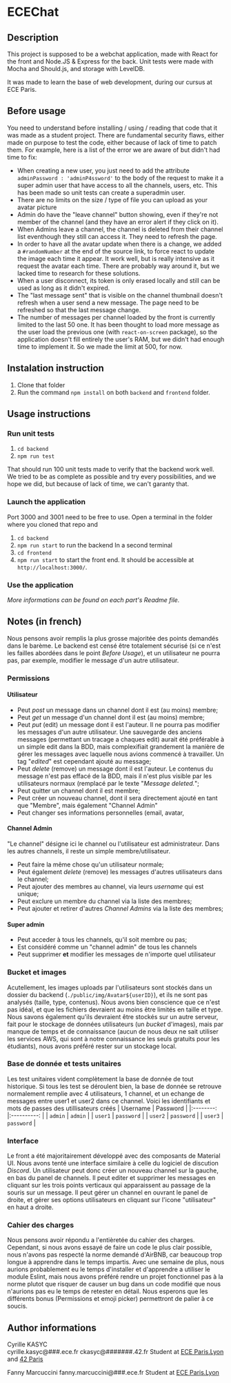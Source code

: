 # ECEChat
## Description

This project is supposed to be a webchat application, made with React for the front and Node.JS & Express for the back. Unit tests were made with Mocha and Should.js, and storage with LevelDB. 

It was made to learn the base of web development, during our cursus at ECE Paris.

## Before usage

You need to understand before installing / using / reading that code that it was made as a student project. There are fundamental security flaws, either made on purpose to test the code, either because of lack of time to patch them. For example, here is a list of the error we are aware of but didn't had time to fix:

- When creating a new user, you just need to add the attribute `adminPassword : 'adminP4ssword'` to the body of the request to make it a super admin user that have access to all the channels, users, etc. This has been made so unit tests can create a superadmin user.
- There are no limits on the size / type of file you can upload as your avatar picture
- Admin do have the "leave channel" button showing, even if they're not member of the channel (and they have an error alert if they click on it).
- When Admins leave a channel, the channel is deleted from their channel list eventhough they still can access it. They need to refresh the page.
- In order to have all the avatar update when there is a change, we added a `#randomNumber` at the end of the source link, to force react to update the image each time it appear. It work well, but is really intensive as it request the avatar each time. There are probably way around it, but we lacked time to research for these solutions.
- When a user disconnect, its token is only erased locally and still can be used as long as it didn't expired.
- The "last message sent" that is visible on the channel thumbnail doesn't refresh when a user send a new message. The page need to be refreshed so that the last message change.
- The number of messages per channel loaded by the front is currently limited to the last 50 one. It has been thought to load more message as the user load the previous one (with `react-on-screen` package), so the application doesn't fill entirely the user's RAM, but we didn't had enough time to implement it. So we made the limit at 500, for now.

## Instalation instruction

1. Clone that folder
2. Run the command `npm install` on both `backend` and `frontend` folder.

## Usage instructions

### Run unit tests

1. `cd backend`
2. `npm run test`

That should run 100 unit tests made to verify that the backend work well. We tried to be as complete as possible and try every possibilities, and we hope we did, but because of lack of time, we can't garanty that.

### Launch the application
Port 3000 and 3001 need to be free to use. Open a terminal in the folder where you cloned that repo and
1.  `cd backend` 
2. `npm run start` to run the backend
In a second terminal
3. `cd frontend` 
4. `npm run start` to start the front end. It should be accessible at `http://localhost:3000/`.

### Use the application

*More informations can be found  on each part's Readme file.*

## Notes (in french)
Nous pensons avoir remplis la plus grosse majoritée des points demandés dans le barème. Le backend est censé être totalement sécurisé (si ce n'est les failles abordées dans le point *Before Usage*), et un utilisateur ne pourra pas, par exemple, modifier le message d'un autre utilisateur.
### Permissions
#### Utilisateur
- Peut *post* un message dans un channel dont il est (au moins) membre;
- Peut *get* un message d'un channel dont il est (au moins) membre;
- Peut *put* (edit) un message dont il est l'auteur. Il ne pourra pas modifier les messages d'un autre utilisateur. Une sauvegarde des anciens messages (permettant un tracage a chaques edit) aurait été préférable à un simple edit dans la BDD, mais complexifiait grandement la manière de gérer les messages avec laquelle nous avions commencé à travailler. Un tag "*edited*" est cependant ajouté au message;
- Peut *delete* (remove) un message dont il est l'auteur. Le contenus du message n'est pas effacé de la BDD, mais il n'est plus visible par les utilisateurs normaux (remplacé par le texte "*Message deleted.*";
- Peut quitter un channel dont il est membre;
- Peut créer un nouveau channel, dont il sera directement ajouté en tant que "Membre", mais également "Channel Admin"
- Peut changer ses informations personnelles (email, avatar, 
#### Channel Admin
"Le channel" désigne ici le channel ou l'utilisateur est administrateur. Dans les autres channels, il reste un simple membre/utilisateur.
- Peut faire la même chose qu'un utilisateur normale;
- Peut également *delete* (remove) les messages d'autres utilisateurs dans le channel;
- Peut ajouter des membres au channel, via leurs *username* qui est unique;
- Peut exclure un membre du channel via la liste des membres;
- Peut ajouter et retirer d'autres *Channel Admins* via la liste des membres;
#### Super admin
- Peut acceder à tous les channels, qu'il soit membre ou pas;
- Est considéré comme un "channel admin" de tous les channels
- Peut supprimer **et** modifier les messages de n'importe quel utilisateur

### Bucket et images
Acutellement, les images uploads par l'utilisateurs sont stockés dans un dossier du backend (`./public/img/Avatar${userID}`), et ils ne sont pas analysés (taille, type, contenus). Nous avons bien conscience que ce n'est pas idéal, et que les fichiers devraient au moins être limités en taille et type. Nous savons également qu'ils devraient être stockés sur un autre serveur, fait pour le stockage de données utilisateurs (un *bucket* d'images), mais par manque de temps et de connaissance (aucun de nous deux ne sait utiliser les services AWS, qui sont à notre connaissance les seuls gratuits pour les étudiants), nous avons préféré rester sur un stockage local.

### Base de donnée et tests unitaires
Les test unitaires vident complètement la base de donnée de tout historique. Si tous les test se déroulent bien, la base de donnée se retrouve normalement remplie avec 4 utilisateurs, 1 channel, et un echange de messages entre user1 et user2 dans ce channel.  Voici les identifiants et mots de passes des utillisateurs créés
| Username 	|  Password  	|
|:--------:	|:----------:	|
|  `admin` 	|   `admin`  	|
|  `user1` 	| `password` 	|
|  `user2` 	| `password` 	|
| `user3`  	| `password` 	|

### Interface

Le front a été majoritairement développé avec des composants de Material UI. Nous avons tenté une interface similaire à celle du logiciel de discution *Discord*. Un utilisateur peut donc créer un nouveau channel sur la gauche, en bas du panel de channels. Il peut editer et supprimer les messages en cliquant sur les trois points verticaux qui apparaissent au passage de la souris sur un message. Il peut gérer un channel en ouvrant le panel de droite, et gérer ses options utilisateurs en cliquant sur l'icone "utilisateur" en haut a droite. 

### Cahier des charges
Nous pensons avoir répondu a l'entièretée du cahier des charges. Cependant, si nous avons essayé de faire un code le plus clair possible, nous n'avons pas respecté la norme demandé d'AirBNB, car beaucoup trop longue à apprendre dans le temps impartis. Avec une semaine de plus, nous aurions probablement eu le temps d'installer et d'apprendre a utiliser le module Eslint, mais nous avons préféré rendre un projet fonctionnel pas à la norme plutot que risquer de causer un bug dans un code modifié que nous n'aurions pas eu le temps de retester en détail. Nous esperons que les différents bonus (Permissions et emoji picker) permettront de palier à ce soucis.

## Author informations

Cyrille KASYC   
cyrille.kasyc@###.ece.fr
ckasyc@#######.42.fr
Student at [ECE Paris.Lyon](https://www.ece.fr/) and [42 Paris](http://42.fr/)

Fanny Marcuccini
fanny.marcuccini@###.ece.fr
Student at [ECE Paris.Lyon](https://www.ece.fr/) 
